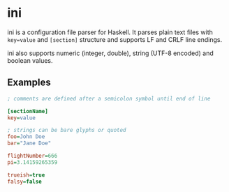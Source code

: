 # ini

ini is a configuration file parser for Haskell.
It parses plain text files with `key=value` and `[section]` structure and supports LF and CRLF line endings.

ini also supports numeric (integer, double), string (UTF-8 encoded) and boolean values.

## Examples
```ini
; comments are defined after a semicolon symbol until end of line

[sectionName]
key=value

; strings can be bare glyphs or quoted
foo=John Doe
bar="Jane Doe"

flightNumber=666
pi=3.14159265359

trueish=true
falsy=false
```

